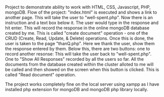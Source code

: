 Project to demonstrate ability to work with HTML, CSS, Javascript,
PHP,
mongoDB.
Flow of the project:
"index.html" is executed and shows a link to another page. This will take the user to "well-spent.php".
Now there is an instruction and a text box below it. The user would type in the response and hit enter.
This will record the response in the online mongoDB database created by me.
This is called "create document" operation - one of the CRUD (Create, Read, Update, & Delete) operations.
Once this is done, the user is taken to the page "thanQ.php".
Here we thank the user, show them the response entered by them.
Below this, there are two buttons: one to record another resonse: This will take the user back to
"well-spent.php".
One to "Show All Responses" recorded by all the users so far.
All the documents from the database created within the cluster
alloted to me will be called and then showed on the screen when
this button is clicked.
This is called "Read document" operation.

The project works completely fine on the local server using xampp as I have installed php extension for mongoDB and mongoDB php library locally.
